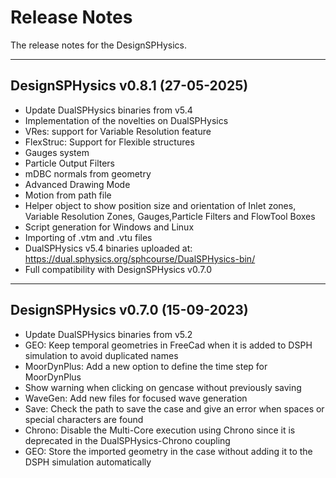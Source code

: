 # Release Notes
The release notes for the DesignSPHysics.

-------------------
## DesignSPHysics v0.8.1 (27-05-2025)
* Update DualSPHysics binaries from v5.4
* Implementation of the novelties on DualSPHysics
* VRes: support for Variable Resolution feature
* FlexStruc: Support for Flexible structures
* Gauges system
* Particle Output Filters
* mDBC normals from geometry
* Advanced Drawing Mode
* Motion from path file
* Helper object to show position size and orientation of Inlet zones, Variable Resolution Zones, Gauges,Particle Filters and FlowTool Boxes
* Script generation for Windows and Linux
* Importing of .vtm and .vtu files
* DualSPHysics v5.4 binaries uploaded at: https://dual.sphysics.org/sphcourse/DualSPHysics-bin/
* Full compatibility with DesignSPHysics v0.7.0

-------------------
## DesignSPHysics v0.7.0 (15-09-2023) 
* Update DualSPHysics binaries from v5.2
* GEO: Keep temporal geometries in FreeCad when it is added to DSPH simulation to avoid duplicated names
* MoorDynPlus: Add a new option to define the time step for MoorDynPlus
* Show warning when clicking on gencase without previously saving
* WaveGen: Add new files for focused wave generation
* Save: Check the path to save the case and give an error when spaces or special characters are found
* Chrono: Disable the Multi-Core execution using Chrono since it is deprecated in the DualSPHysics-Chrono coupling
* GEO: Store the imported geometry in the case without adding it to the DSPH simulation automatically
